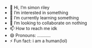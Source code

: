 - 👋 Hi, I’m simon riley
- 👀 I’m interested in something
- 🌱 I’m currently learning something
- 💞️ I’m looking to collaborate on nothing
- 📫 How to reach me idk
- 😄 Pronouns: ...........
- ⚡ Fun fact: i am a human(lol)

<!---
MonoX01/MonoX01 is a ✨ special ✨ repository because its `README.md` (this file) appears on your GitHub profile.
You can click the Preview link to take a look at your changes.
--->
